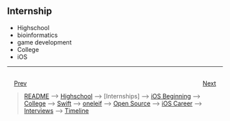 ## Internship
- Highschool
- 	bioinformatics 
- 	game development
- College
- 	iOS

***

<div style="padding: 16;">
	<div style="float: left">
		<a href="../README.md">Prev</a>
	</div>
	<div style="float: right">
		<a href="iOS-beginning.md">Next</a>
	</div>
</div>

> [README](../README.md) --> [Highschool](highschool.md) --> [Internships] --> [iOS Beginning](iOS-beginning.md) --> [College](college.md) --> [Swift](swift.md) --> [oneleif](oneleif.md) --> [Open Source](open-source.md) --> [iOS Career](iOS-career.md) --> [Interviews](interviews.md) --> [Timeline](timeline.md)